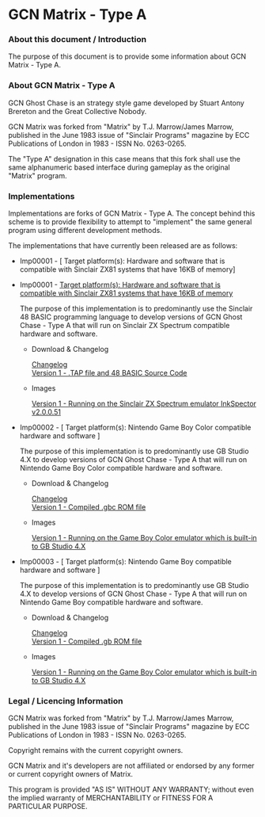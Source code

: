 
# GCN Matrix - Type A


### About this document / Introduction

The purpose of this document is to provide some information about
GCN Matrix - Type A.


### About GCN Matrix - Type A

GCN Ghost Chase is an strategy style game developed by Stuart Antony
Brereton and the Great Collective Nobody.

GCN Matrix was forked from "Matrix" by T.J. Marrow/James Marrow,
published in the June 1983 issue of "Sinclair Programs" magazine by
ECC Publications of London in 1983 - ISSN No. 0263-0265.

The "Type A" designation in this case means that this fork shall use
the same alphanumeric based interface during gameplay as the original
"Matrix" program.


### Implementations

Implementations are forks of GCN Matrix - Type A. The concept behind
this scheme is to provide flexibility to attempt to "implement" the
same general program using different development methods.

The implementations that have currently been released are as follows:

- Imp00001 - [ Target platform(s): Hardware and software that is compatible with Sinclair ZX81 systems that have 16KB of memory]

- Imp00001 - [ Target platform(s): Hardware and software that is compatible with Sinclair ZX81 systems that have 16KB of memory]( /Implentations/GCN_Ghost_Chase-tA-Imp00001-Changelog.txt)
    
    The purpose of this implementation is to predominantly use the
    Sinclair 48 BASIC programming language to develop versions of
    GCN Ghost Chase - Type A that will run on Sinclair ZX Spectrum
    compatible hardware and software.
   
    - Download & Changelog

        [Changelog]( /Changelogs/GCN_Ghost_Chase-tA-Imp00001-Changelog.txt)\
        [Version 1 - .TAP file and 48 BASIC Source Code]( https://github.com/SABrereton/GCN_Ghost_Chase--Type_A/releases/download/Imp00001-v1/GCN_Ghost_Chase-tA-Imp00001-v1.zip )

    - Images

       [Version 1 - Running on the Sinclair ZX Spectrum emulator InkSpector v2.0.0.51](/Images/imp00001-v1--capture01.png "version 1 of implementation Imp00001")

- Imp00002 - [ Target platform(s): Nintendo Game Boy Color compatible hardware and software ]

    The purpose of this implementation is to predominantly use
    GB Studio 4.X to develop versions of  GCN Ghost Chase - Type A
    that will run on Nintendo Game Boy Color compatible hardware
    and software.

    - Download & Changelog

        [Changelog]( /Changelogs/GCN_Ghost_Chase-tA-Imp00002-Changelog.txt)\
        [Version 1 - Compiled .gbc ROM file]( https://github.com/SABrereton/GCN_Ghost_Chase--Type_A/releases/download/Imp00002-v1/GCN_Ghost_Chase-tA-Imp00002-v1.zip )

    - Images

        [Version 1 - Running on the Game Boy Color emulator which is built-in to GB Studio 4.X](/Images/imp00002-v1--capture01.png "version 1 of implementation Imp00002")

- Imp00003 - [ Target platform(s): Nintendo Game Boy compatible hardware and software ]

    The purpose of this implementation is to predominantly use
    GB Studio 4.X to develop versions of GCN Ghost Chase - Type A
    that will run on Nintendo Game Boy compatible hardware and
    software.

    - Download & Changelog

        [Changelog]( /Changelogs/GCN_Ghost_Chase-tA-Imp00003-Changelog.txt)\
        [Version 1 - Compiled .gb ROM file]( https://github.com/SABrereton/GCN_Ghost_Chase--Type_A/releases/download/Imp00003-v3/GCN_Ghost_Chase-tA-Imp00003-v1.zip )

    - Images

        [Version 1 - Running on the Game Boy Color emulator which is built-in to GB Studio 4.X](/Images/imp00003-v1--capture01.png "version 1 of implementation Imp00003")


### Legal / Licencing Information

GCN Matrix was forked from "Matrix" by T.J. Marrow/James Marrow,
published in the June 1983 issue of "Sinclair Programs" magazine
by ECC Publications of London in 1983 - ISSN No. 0263-0265.

Copyright remains with the current copyright owners.

GCN Matrix and it's developers are not affiliated or endorsed
by any former or current copyright owners of Matrix.

This program is provided "AS IS" WITHOUT ANY WARRANTY; without
even the implied warranty of MERCHANTABILITY or FITNESS FOR A
PARTICULAR PURPOSE.
